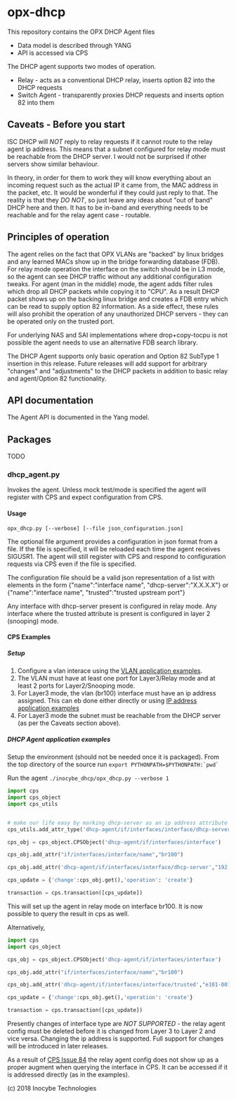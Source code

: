 # opx-dhcp
This repository contains the OPX DHCP Agent files

- Data model is described through YANG
- API is accessed via CPS

The DHCP agent supports two modes of operation.

- Relay - acts as a conventional DHCP relay, inserts option 82 into the DHCP requests
- Switch Agent - transparently proxies DHCP requests and inserts option 82 into them

## Caveats - Before you start

ISC DHCP will *NOT* reply to relay requests if it cannot route to the relay agent ip address. This means that a subnet configured for relay mode must be reachable
from the DHCP server. I would not be surprised if other servers show similar behaviour.

In theory, in order for them to work they will know everything about an incoming
request such as the actual IP it came from, the MAC address in the packet, etc. It would be wonderful if they could just reply to that. The reality is that they
*DO NOT*, so just leave any ideas about "out of band" DHCP here and then. It has to be in-band and everything needs to be reachable and for the relay agent case - routable.

## Principles of operation

The agent relies on the fact that OPX VLANs are "backed" by linux bridges and any learned MACs show up in the bridge forwarding database (FDB). For relay mode operation the
interface on the switch should be in L3 mode, so the agent can see DHCP traffic without any additional configuration tweaks. For agent (man in the middle) mode, the agent adds
filter rules which drop all DHCP packets while copying it to "CPU". As a result DHCP packet shows up on the backing linux bridge and creates a FDB entry which can be read
to supply option 82 information. As a side effect, these rules will also prohibit the operation of any unauthorized DHCP servers - they can be operated only on the trusted
port.

For underlying NAS and SAI implementations where drop+copy-tocpu is not possible the agent needs to use an alternative FDB search library. 

The DHCP Agent supports only basic operation and Option 82 SubType 1 insertion in this release. Future releases will add support for arbitrary "changes" and "adjustments" to the DHCP packets in addition to
basic relay and agent/Option 82 functionality.

## API documentation
The Agent API is documented in the Yang model.

## Packages

TODO

### dhcp\_agent.py
Invokes the agent. Unless mock test/mode is specified the agent will register with CPS and expect configuration from CPS.

#### Usage

`opx_dhcp.py [--verbose] [--file json_configuration.json] `

The optional file argument provides a configuration in json format from a file. If the file is specified, it will be reloaded each time the agent receives SIGUSR1.
The agent will still register with CPS and respond to configuration requests via CPS even if the file is specified.

The configuration file should be a valid json representation of a list with elements in the form {"name":"interface name", "dhcp-server":"X.X.X.X"} or 
{"name":"interface name", "trusted":"trusted upstream port"}

Any interface with dhcp-server present is configured in relay mode. Any interface where the trusted attribute is present is configured in layer 2 (snooping) mode.

#### CPS Examples

##### Setup

1. Configure a vlan interace using the [VLAN application examples](https://github.com/open-switch/opx-docs/wiki/VLAN-application-examples).
2. The VLAN must have at least one port for Layer3/Relay mode and at least 2 ports for Layer2/Snooping mode.
3. For Layer3 mode, the vlan (br100) interface must have an ip address assigned. This can eb done either directly or using [IP address application examples](https://github.com/open-switch/opx-docs/wiki/IP-address-application-examples)
4. For Layer3 mode the subnet must be reachable from the DHCP server (as per the Caveats section above).

##### DHCP Agent application examples

Setup the environment (should not be needed once it is packaged). From the top directory of the source run ``export PYTHONPATH=$PYTHONPATH:`pwd` ``

Run the agent `./inocybe_dhcp/opx_dhcp.py --verbose 1`

```python
import cps
import cps_object
import cps_utils


# make our life easy by marking dhcp-server as an ip address attribute
cps_utils.add_attr_type('dhcp-agent/if/interfaces/interface/dhcp-server', 'ipv4')

cps_obj = cps_object.CPSObject('dhcp-agent/if/interfaces/interface')

cps_obj.add_attr("if/interfaces/interface/name","br100")

cps_obj.add_attr('dhcp-agent/if/interfaces/interface/dhcp-server',"192.168.3.1")

cps_update = {'change':cps_obj.get(),'operation': 'create'}

transaction = cps.transaction([cps_update])

```

This will set up the agent in relay mode on interface br100. It is now possible to query the result in cps as well.

Alternatively,

```python
import cps
import cps_object

cps_obj = cps_object.CPSObject('dhcp-agent/if/interfaces/interface')

cps_obj.add_attr("if/interfaces/interface/name","br100")

cps_obj.add_attr('dhcp-agent/if/interfaces/interface/trusted',"e101-001-0")

cps_update = {'change':cps_obj.get(),'operation': 'create'}

transaction = cps.transaction([cps_update])

```

Presently changes of interface type are *NOT SUPPORTED* - the relay agent config must be deleted before it is changed
from Layer 3 to Layer 2 and vice versa. Changing the ip address is supported. Full support for changes will be introduced
in later releases.

As a result of [CPS Issue 84](https://github.com/open-switch/opx-cps/issues/84) the relay agent config does not show up
as a proper augment when querying the interface in CPS. It can be accessed if it is addressed directly (as in the examples).

(c) 2018 Inocybe Technologies
